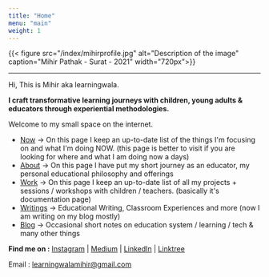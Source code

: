 ```yaml
---
title: "Home"
menu: "main"
weight: 1
---
```


{{< figure src="/index/mihirprofile.jpg" alt="Description of the image" caption="Mihir Pathak - Surat - 2021" width="720px">}}

-------------

Hi, This is Mihir aka learningwala.

**I craft transformative learning journeys with children, young adults & educators through experiential methodologies.**

Welcome to my small space on the internet.


- [Now](/now) &rarr; On this page I keep an up-to-date list of the things I'm focusing on and what I'm doing NOW. (this page is better to visit if you are looking for where and what I am doing now a days)
- [About](/about-me) &rarr; On this page I have put my short journey as an educator, my personal educational philosophy and offerings
- [Work](/work) &rarr; On this page I keep an up-to-date list of all my projects + sessions / workshops with children / teachers. (basically it's documentation page)
- [Writings](/writings) &rarr; Educational Writing, Classroom Experiences and more (now I am writing on my blog mostly)
- [Blog](https://learningwala.in/tags/public/) &rarr; Occasional short notes on education system / learning / tech & many other things 


**Find me on :** [Instagram](https://www.instagram.com/learningwala/) | [Medium](https://medium.com/learningwala) | [LinkedIn](https://www.linkedin.com/in/learningwalamihir/) | [Linktree](https://linktr.ee/learningwala)


Email : [learningwalamihir@gmail.com](mailto:learningwalamihir@gmail.com)  
